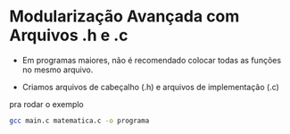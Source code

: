 # Modularização Avançada com Arquivos .h e .c

- Em programas maiores, não é recomendado colocar todas as funções no mesmo arquivo.

- Criamos arquivos de cabeçalho (.h) e arquivos de implementação (.c)

pra rodar o exemplo 

```bash
gcc main.c matematica.c -o programa
```
